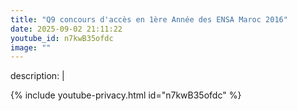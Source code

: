 ```yaml
---
title: "Q9 concours d'accès en 1ère Année des ENSA Maroc 2016"
date: 2025-09-02 21:11:22 
youtube_id: n7kwB35ofdc
image: ""
---
```

description: |
  
{% include youtube-privacy.html id="n7kwB35ofdc" %}
